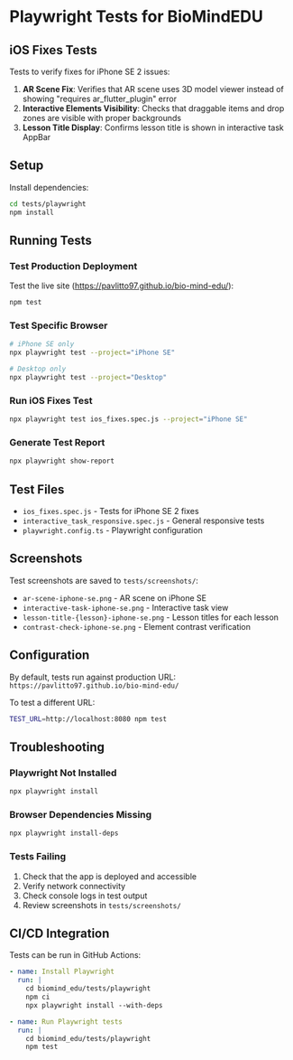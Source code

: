 # Playwright Tests for BioMindEDU

## iOS Fixes Tests

Tests to verify fixes for iPhone SE 2 issues:

1. **AR Scene Fix**: Verifies that AR scene uses 3D model viewer instead of showing "requires ar_flutter_plugin" error
2. **Interactive Elements Visibility**: Checks that draggable items and drop zones are visible with proper backgrounds
3. **Lesson Title Display**: Confirms lesson title is shown in interactive task AppBar

## Setup

Install dependencies:

```bash
cd tests/playwright
npm install
```

## Running Tests

### Test Production Deployment

Test the live site (https://pavlitto97.github.io/bio-mind-edu/):

```bash
npm test
```

### Test Specific Browser

```bash
# iPhone SE only
npx playwright test --project="iPhone SE"

# Desktop only
npx playwright test --project="Desktop"
```

### Run iOS Fixes Test

```bash
npx playwright test ios_fixes.spec.js --project="iPhone SE"
```

### Generate Test Report

```bash
npx playwright show-report
```

## Test Files

- `ios_fixes.spec.js` - Tests for iPhone SE 2 fixes
- `interactive_task_responsive.spec.js` - General responsive tests
- `playwright.config.ts` - Playwright configuration

## Screenshots

Test screenshots are saved to `tests/screenshots/`:
- `ar-scene-iphone-se.png` - AR scene on iPhone SE
- `interactive-task-iphone-se.png` - Interactive task view
- `lesson-title-{lesson}-iphone-se.png` - Lesson titles for each lesson
- `contrast-check-iphone-se.png` - Element contrast verification

## Configuration

By default, tests run against production URL: `https://pavlitto97.github.io/bio-mind-edu/`

To test a different URL:
```bash
TEST_URL=http://localhost:8080 npm test
```

## Troubleshooting

### Playwright Not Installed

```bash
npx playwright install
```

### Browser Dependencies Missing

```bash
npx playwright install-deps
```

### Tests Failing

1. Check that the app is deployed and accessible
2. Verify network connectivity
3. Check console logs in test output
4. Review screenshots in `tests/screenshots/`

## CI/CD Integration

Tests can be run in GitHub Actions:

```yaml
- name: Install Playwright
  run: |
    cd biomind_edu/tests/playwright
    npm ci
    npx playwright install --with-deps

- name: Run Playwright tests
  run: |
    cd biomind_edu/tests/playwright
    npm test
```
